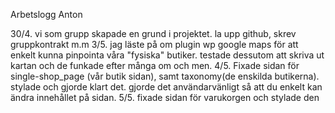 Arbetslogg Anton

30/4. vi som grupp skapade en grund i projektet. la upp github, skrev gruppkontrakt m.m
3/5. jag läste på om plugin wp google maps för att enkelt kunna pinpointa våra "fysiska" butiker. testade dessutom att skriva ut kartan och de funkade efter många om och men.
4/5. Fixade sidan för single-shop_page (vår butik sidan), samt taxonomy(de enskilda butikerna). stylade och gjorde klart det. gjorde det användarvänligt så att du enkelt kan ändra innehållet på sidan.
5/5.  fixade sidan för varukorgen och stylade den


